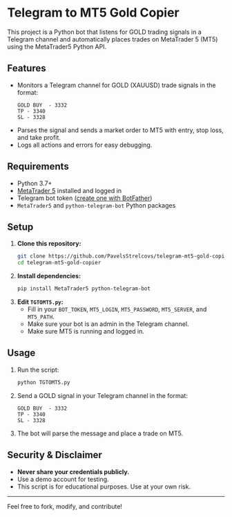 # Telegram to MT5 Gold Copier

This project is a Python bot that listens for GOLD trading signals in a Telegram channel and automatically places trades on MetaTrader 5 (MT5) using the MetaTrader5 Python API.

## Features
- Monitors a Telegram channel for GOLD (XAUUSD) trade signals in the format:
  ```
  GOLD BUY  - 3332
  TP - 3340
  SL - 3328
  ```
- Parses the signal and sends a market order to MT5 with entry, stop loss, and take profit.
- Logs all actions and errors for easy debugging.

## Requirements
- Python 3.7+
- [MetaTrader 5](https://www.metatrader5.com/) installed and logged in
- Telegram bot token ([create one with BotFather](https://core.telegram.org/bots#botfather))
- `MetaTrader5` and `python-telegram-bot` Python packages

## Setup
1. **Clone this repository:**
   ```bash
   git clone https://github.com/PavelsStrelcovs/telegram-mt5-gold-copier.git
   cd telegram-mt5-gold-copier
   ```
2. **Install dependencies:**
   ```bash
   pip install MetaTrader5 python-telegram-bot
   ```
3. **Edit `TGTOMT5.py`:**
   - Fill in your `BOT_TOKEN`, `MT5_LOGIN`, `MT5_PASSWORD`, `MT5_SERVER`, and `MT5_PATH`.
   - Make sure your bot is an admin in the Telegram channel.
   - Make sure MT5 is running and logged in.

## Usage
1. Run the script:
   ```bash
   python TGTOMT5.py
   ```
2. Send a GOLD signal in your Telegram channel in the format:
   ```
   GOLD BUY  - 3332
   TP - 3340
   SL - 3328
   ```
3. The bot will parse the message and place a trade on MT5.

## Security & Disclaimer
- **Never share your credentials publicly.**
- Use a demo account for testing.
- This script is for educational purposes. Use at your own risk.

---

Feel free to fork, modify, and contribute!
